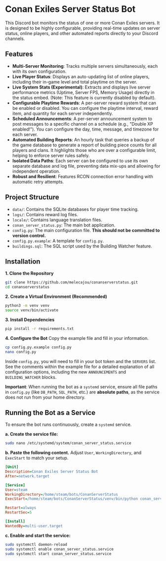 # Conan Exiles Server Status Bot

This Discord bot monitors the status of one or more Conan Exiles servers. It is designed to be highly configurable, providing real-time updates on server status, online players, and other automated reports directly to your Discord channels.

## Features

- **Multi-Server Monitoring**: Tracks multiple servers simultaneously, each with its own configuration.
- **Live Player Status**: Displays an auto-updating list of online players, including their in-game level and total playtime on the server.
- **Live System Stats (Experimental)**: Extracts and displays live server performance metrics (Uptime, Server FPS, Memory Usage) directly in the status embed. (Note: This feature is currently disabled by default).
- **Configurable Playtime Rewards**: A per-server reward system that can be enabled or disabled. You can configure the playtime interval, reward item, and quantity for each server independently.
- **Scheduled Announcements**: A per-server announcement system to post messages to a specific channel on a schedule (e.g., "Double XP enabled!"). You can configure the day, time, message, and timezone for each server.
- **Automated Building Reports**: An hourly task that queries a backup of the game database to generate a report of building piece counts for all players and clans. It highlights those who are over a configurable limit, helping to enforce server rules safely.
- **Isolated Data Paths**: Each server can be configured to use its own separate database and log file, preventing data mix-ups and allowing for independent operation.
- **Robust and Resilient**: Features RCON connection error handling with automatic retry attempts.

## Project Structure

- `data/`: Contains the SQLite databases for player time tracking.
- `logs/`: Contains reward log files.
- `locale/`: Contains language translation files.
- `conan_server_status.py`: The main bot application.
- `config.py`: The main configuration file. **This should not be committed to version control.**
- `config.py.example`: A template for `config.py`.
- `buildings.sql`: The SQL script used by the Building Watcher feature.

## Installation

**1. Clone the Repository**
```bash
git clone https://github.com/melecajou/conanserverstatus.git
cd conanserverstatus
```

**2. Create a Virtual Environment (Recommended)**
```bash
python3 -m venv venv
source venv/bin/activate
```

**3. Install Dependencies**
```bash
pip install -r requirements.txt
```

**4. Configure the Bot**
Copy the example file and fill in your information.
```bash
cp config.py.example config.py
nano config.py
```
Inside `config.py`, you will need to fill in your bot token and the `SERVERS` list. See the comments within the example file for a detailed explanation of all configuration options, including the new `ANNOUNCEMENTS` and `BUILDING_WATCHER` blocks.

**Important**: When running the bot as a `systemd` service, ensure all file paths in `config.py` (like `DB_PATH`, `SQL_PATH`, etc.) are **absolute paths**, as the service does not run from your home directory.

## Running the Bot as a Service

To ensure the bot runs continuously, create a `systemd` service.

**a. Create the service file:**
```bash
sudo nano /etc/systemd/system/conan_server_status.service
```

**b. Paste the following content.** Adjust `User`, `WorkingDirectory`, and `ExecStart` to match your setup.
```ini
[Unit]
Description=Conan Exiles Server Status Bot
After=network.target

[Service]
User=steam
WorkingDirectory=/home/steam/bots/ConanServerStatus
ExecStart=/home/steam/bots/ConanServerStatus/venv/bin/python conan_server_status.py

Restart=always
RestartSec=5

[Install]
WantedBy=multi-user.target
```

**c. Enable and start the service:**
```bash
sudo systemctl daemon-reload
sudo systemctl enable conan_server_status.service
sudo systemctl start conan_server_status.service
```
